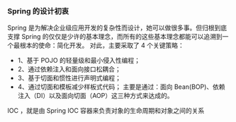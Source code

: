 ### Spring 的设计初衷
Spring 是为解决企业级应用开发的复杂性而设计，她可以做很多事。但归根到底支撑 Spring 的仅仅是少许的基本理念，而所有的这些基本理念都能可以追溯到一个最根本的使命：简化开发。
对此，主要采取了 4 个关键策略：
* 1、基于 POJO 的轻量级和最小侵入性编程； 
* 2、通过依赖注入和面向接口松耦合；
* 3、基于切面和惯性进行声明式编程；
* 4、通过切面和模板减少样板式代码；
主要是通过：面向 Bean(BOP)、依赖注入（DI）以及面向切面（AOP）这三种方式来达成的。

IOC ，就是由 Spring IOC 容器来负责对象的生命周期和对象之间的关系